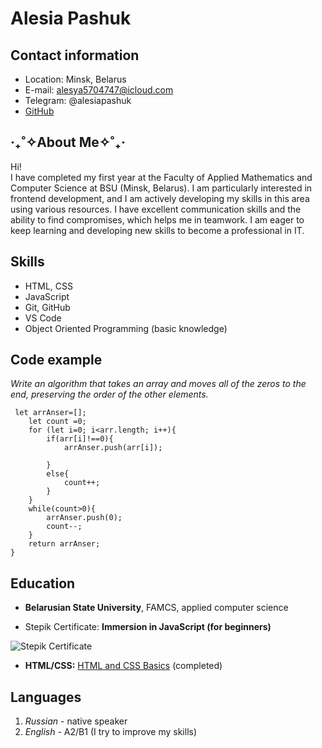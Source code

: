# Alesia Pashuk

## Contact information 

* Location: Minsk, Belarus 
* E-mail: alesya5704747@icloud.com
* Telegram: @alesiapashuk
* [GitHub](https://github.com/LesiaPashuk)

##  ‧₊˚✧About Me✧˚₊‧
Hi!\
I have completed my first year at the Faculty of Applied Mathematics and Computer Science at BSU (Minsk, Belarus). I am particularly interested in frontend development, and I am actively developing my skills in this area using various resources. I have excellent communication skills and the ability to find compromises, which helps me in teamwork. I am eager to keep learning and developing new skills to become a professional in IT.

## Skills 
* HTML, CSS
* JavaScript
* Git, GitHub
* VS Code
* Object Oriented Programming (basic knowledge)

## Code example

*Write an algorithm that takes an array and moves all of the zeros to the end, preserving the order of the other elements.*

```function moveZeros(arr) {
 let arrAnser=[];
    let count =0;
    for (let i=0; i<arr.length; i++){
        if(arr[i]!==0){
            arrAnser.push(arr[i]);
            
        }
        else{
            count++;
        }
    }
    while(count>0){
        arrAnser.push(0);
        count--;
    }
    return arrAnser;
}
```

## Education

* **Belarusian State University**, FAMCS, applied computer science

* Stepik Certificate: **Immersion in JavaScript (for beginners)**

![Stepik Certificate](https://stepik.org/certificate/468f18a345f957326997ebca3391e48c8529a752.png?language=en&resolution=medium)

* **HTML/CSS:** [HTML and CSS Basics](https://stepik.org/52164) (completed)

## Languages

1. *Russian* - native speaker
2. *English* - A2/B1 (I try to improve my skills)
